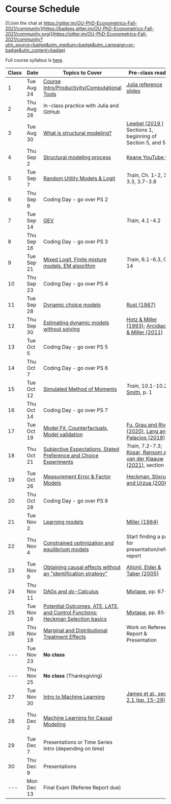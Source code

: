 # Course Schedule

[![Join the chat at https://gitter.im/OU-PhD-Econometrics-Fall-2021/community](https://badges.gitter.im/OU-PhD-Econometrics-Fall-2021/community.svg)](https://gitter.im/OU-PhD-Econometrics-Fall-2021/community?utm_source=badge&utm_medium=badge&utm_campaign=pr-badge&utm_content=badge)

Full course syllabus is [here](https://raw.githack.com/OU-PhD-Econometrics/fall-2021/master/Syllabus.pdf).

| **Class**  | **Date**  | **Topics to Cover**  | **Pre-class reading** | **Due** |
|--- |---  |--- |---  |---  |
| 1  | Tue Aug 24  | [Course Intro/Productivity/Computational Tools](https://raw.githack.com/OU-PhD-Econometrics/fall-2021/master/LectureNotes/01-Productivity/01slides.html) | [Julia reference slides](https://raw.githack.com/OU-PhD-Econometrics/fall-2021/master/LectureNotes/00-JuliaTips/00slides.html#1)  | |
| 2  | Thu Aug 26  | In-class practice with Julia and GitHub |   |   |
| 3  | Tue Aug 30  | [What is structural modeling?](https://raw.githack.com/OU-PhD-Econometrics/fall-2021/master/LectureNotes/02-IntroStructuralModels/02slides.html) | [Lewbel (2019 )](https://doi.org/10.1257/jel.20181361) Sections 1, beginning of Section 5, and 5.1  | [Reading Quiz](https://github.com/OU-PhD-Econometrics/fall-2021/blob/master/ReadingQuizzes/RQ1.md)  |
| 4  | Thu Sep  2  | [Structural modeling process](https://raw.githack.com/OU-PhD-Econometrics/fall-2021/master/LectureNotes/03-StructuralWorkflow/03slides.html) | [Keane YouTube talk](https://www.youtube.com/watch?v=0hazaPBAYWE) | [PS 1](https://github.com/OU-PhD-Econometrics/fall-2021/blob/master/ProblemSets/PS1-julia-intro/PS1.pdf)  |
| 5  | Tue Sep  7  | [Random Utility Models & Logit](https://raw.githack.com/OU-PhD-Econometrics/fall-2021/master/LectureNotes/04-StaticDiscreteChoice/04slides.html) |  _Train_,  Ch. 1-2, 3.1-3.3, 3.7-3.8  | [Reading Quiz](https://github.com/OU-PhD-Econometrics/fall-2021/blob/master/ReadingQuizzes/RQ2.md)  |
| 6  | Thu Sep  9  | Coding Day - go over PS 2  | | [PS 2](https://github.com/OU-PhD-Econometrics/fall-2021/blob/master/ProblemSets/PS2-optimization-intro/PS2.pdf) |
| 7  | Tue Sep 14  | [GEV](https://raw.githack.com/OU-PhD-Econometrics/fall-2021/master/LectureNotes/05-GEV/05slides.html)  | _Train_, 4.1-4.2  | [Reading Quiz](https://github.com/OU-PhD-Econometrics/fall-2021/blob/master/ReadingQuizzes/RQ3.md)  |
| 8  | Thu Sep 16  | Coding Day - go over PS 3  | | [PS 3](https://github.com/OU-PhD-Econometrics/fall-2021/blob/master/ProblemSets/PS3-gev/PS3.pdf)  |
| 9  | Tue Sep 21  | [Mixed Logit, Finite mixture models, EM algorithm](https://raw.githack.com/OU-PhD-Econometrics/fall-2021/master/LectureNotes/06-Mixture/06slides.html) | _Train_, 6.1-6.3, Ch. 14  | [Reading Quiz](https://github.com/OU-PhD-Econometrics/fall-2021/blob/master/ReadingQuizzes/RQ4.md)  |
| 10 | Thu Sep 23  | Coding Day - go over PS 4  | | [PS 4](https://github.com/OU-PhD-Econometrics/fall-2021/blob/master/ProblemSets/PS4-mixture/PS4.pdf)  |
| 11 | Tue Sep 28  | [Dynamic choice models](https://raw.githack.com/OU-PhD-Econometrics/fall-2021/master/LectureNotes/07-DDC/07slides.html)  | [Rust (1987)](http://www.jstor.org/stable/1911259)  | [Reading Quiz](https://github.com/OU-PhD-Econometrics/fall-2021/blob/master/ReadingQuizzes/RQ5.md)  |
| 12 | Thu Sep 30  | [Estimating dynamic models without solving](https://raw.githack.com/OU-PhD-Econometrics/fall-2021/master/LectureNotes/08-CCP/08slides.html)  | [Hotz & Miller (1993)](https://doi.org/10.2307/2298122); [Arcidiacono & Miller (2011)](https://doi.org/10.3982/ECTA7743)  | [Reading Quiz](https://github.com/OU-PhD-Econometrics/fall-2021/blob/master/ReadingQuizzes/RQ6.md)  |
| 13 | Tue Oct  5  | Coding Day - go over PS 5  | | [PS 5](https://github.com/OU-PhD-Econometrics/fall-2021/blob/master/ProblemSets/PS5-ddc/PS5.pdf)  |
| 14 | Thu Oct  7  | Coding Day - go over PS 6  | | [PS 6](https://github.com/OU-PhD-Econometrics/fall-2021/blob/master/ProblemSets/PS6-ccp/PS6.pdf)  |
| 15 | Tue Oct 12  | [Simulated Method of Moments](https://raw.githack.com/OU-PhD-Econometrics/fall-2021/master/LectureNotes/09-SMM/09slides.html)  | _Train_, 10.1-10.2; [Smith](http://www.econ.yale.edu/smith/palgrave7.pdf), p. 1  | [Reading Quiz](https://github.com/OU-PhD-Econometrics/fall-2021/blob/master/ReadingQuizzes/RQ7.md)  |
| 16 | Thu Oct 14  | Coding Day - go over PS 7  | | [PS 7](https://github.com/OU-PhD-Econometrics/fall-2021/blob/master/ProblemSets/PS7-smm/PS7.pdf)  |
| 17 | Tue Oct 19  | [Model Fit, Counterfactuals, Model validation](https://raw.githack.com/OU-PhD-Econometrics/fall-2021/master/LectureNotes/10-Cfl/10slides.html) | [Fu, Grau and Rivera (2020)](https://www.ssc.wisc.edu/~cfu/wander.pdf), [Lang and Palacios (2018)](http://people.bu.edu/lang/Lang%20and%20Palacios.pdf) | [Reading Quiz](https://github.com/OU-PhD-Econometrics/fall-2021/blob/master/ReadingQuizzes/RQ8.md)  |
| 18 | Thu Oct 21  | [Subjective Expectations, Stated Preference and Choice Experiments](https://raw.githack.com/OU-PhD-Econometrics/fall-2021/master/LectureNotes/11-SubjExp/11slides.html)  | _Train_, 7.2-7.3; [Koşar, Ransom and van der Klaauw (2021)](https://tyleransom.github.io/research/SCE_migration.pdf), section 3.3 | [Reading Quiz](https://github.com/OU-PhD-Econometrics/fall-2021/blob/master/ReadingQuizzes/RQ9.md)  |
| 19 | Tue Oct 26  | [Measurement Error & Factor Models](https://raw.githack.com/OU-PhD-Econometrics/fall-2021/master/LectureNotes/12-Factor/12slides.html)  | [Heckman, Stixrud and Urzua (2006)](https://jenni.uchicago.edu/papers/Heckman-Stixrud-Urzua_JOLE_v24n3_2006.pdf)  | [Reading Quiz](https://github.com/OU-PhD-Econometrics/fall-2021/blob/master/ReadingQuizzes/RQ10.md)  |
| 20 | Thu Oct 28  | Coding Day - go over PS 8  | | [PS 8](https://github.com/OU-PhD-Econometrics/fall-2021/blob/master/ProblemSets/PS8-factor/PS8.pdf)  |
| 21 | Tue Nov 2   | [Learning models](https://raw.githack.com/OU-PhD-Econometrics/fall-2021/master/LectureNotes/13-Learning/13slides.html) | [Miller (1984)](https://doi.org/10.1086/261276) | Take-home Midterm | 
| 22 | Thu Nov 4   | [Constrained optimization and equilibrium models](https://raw.githack.com/OU-PhD-Econometrics/fall-2021/master/LectureNotes/14-Opt/14slides.html) | Start finding a paper for presentation/referee report  |  |
| 23 | Tue Nov 9   | [Obtaining causal effects without an "identification strategy"](https://raw.githack.com/OU-PhD-Econometrics/fall-2021/master/LectureNotes/15-RCR/15slides.html)  | [Altonji, Elder & Taber (2005)](https://doi.org/10.1086/426036) |  [Reading Quiz](https://github.com/OU-PhD-Econometrics/fall-2021/blob/master/ReadingQuizzes/RQ11.md) | 
| 24 | Thu Nov 11  | [DAGs and _do_-Calculus](https://raw.githack.com/OU-PhD-Econometrics/fall-2021/master/LectureNotes/16-DAG/16slides.html) | [Mixtape](https://www.scunning.com/causalinference_norap.pdf), pp. 67-80 | [Reading Quiz](https://github.com/OU-PhD-Econometrics/fall-2021/blob/master/ReadingQuizzes/RQ12.md) |
| 25 | Tue Nov 16  | [Potential Outcomes, ATE, LATE, and Control Functions](https://raw.githack.com/OU-PhD-Econometrics/fall-2021/master/LectureNotes/17-PO/17slides.html); [Heckman Selection basics](https://raw.githack.com/tyleransom/DScourseS21/master/LectureNotes/25_26-Discrete-Choice/25_26slides.html#28) | [Mixtape](https://www.scunning.com/causalinference_norap.pdf), pp. 85-93 | [Reading Quiz](https://github.com/OU-PhD-Econometrics/fall-2021/blob/master/ReadingQuizzes/RQ13.md) |
| 26 | Thu Nov 18  | [Marginal and Distributional Treatment Effects](https://raw.githack.com/OU-PhD-Econometrics/fall-2021/master/LectureNotes/18-MTE/18slides.html) | Work on Referee Report & Presentation |  |
| ---  | Tue Nov 23  | **No class**                 | | |
| ---  | Thu Nov 25  | **No class** (Thanksgiving)  | | |
| 27 | Tue Nov 30  | [Intro to Machine Learning](https://raw.githack.com/OU-PhD-Econometrics/fall-2021/master/LectureNotes/19-IntroML/19slides.html) | [James et al., section 2.1 (pp. 15-29)](https://faculty.marshall.usc.edu/gareth-james/ISL/ISLR%20Seventh%20Printing.pdf) | [Reading Quiz](https://github.com/OU-PhD-Econometrics/fall-2021/blob/master/ReadingQuizzes/RQ14.md) |
| 28 | Thu Dec  2  | [Machine Learning for Causal Modeling](https://raw.githack.com/OU-PhD-Econometrics/fall-2021/master/LectureNotes/20-CausalML/20slides.html)  | | Work on Referee Report & Presentation |
| 29 | Tue Dec  7  | Presentations or Time Series Intro (depending on time) | | Presentation  |
| 30 | Thu Dec  9  | Presentations  | | Presentation, [Referee Report](https://github.com/OU-PhD-Econometrics/fall-2021/blob/master/OtherAssignments/RefereeReport.pdf)  |
| ---  | Mon Dec 13  | Final Exam (Referee Report due)  | | Research Proposal |
